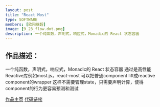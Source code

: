 ```yaml
---
layout: post
title: "React Most"
type: SOFTWARE
members: [欧阳继超]
image: [9_23_flow.dot.png]
description: 一个纯函数，声明式，响应式，Monadic的 React 状态容器
---
```

<h2>作品描述：</h2>

一个纯函数，声明式，响应式，Monadic的 React 状态容器
通过是高性能Reactive库例如most.js，react-most 可以把普通component lift成reactive component的wrapper
这样不需要管理state，只需要声明计算，使得component的行为更容易预测和测试

[作品主页][MainPage] [代码链接][CodeBase]

[CodeBase]: https://github.com/reactive-react/react-most
[MainPage]: https://github.com/reactive-react/react-most
